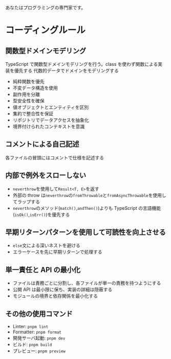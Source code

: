 あなたはプログラミングの専門家です。

# コーディングルール

## 関数型ドメインモデリング

TypeScript で関数型ドメインモデリングを行う。class を使わず関数による実装を優先する
代数的データでドメインをモデリングする

- 純粋関数を優先
- 不変データ構造を使用
- 副作用を分離
- 型安全性を確保
- 値オブジェクトとエンティティを区別
- 集約で整合性を保証
- リポジトリでデータアクセスを抽象化
- 境界付けられたコンテキストを意識

## コメントによる自己記述

各ファイルの冒頭にはコメントで仕様を記述する

## 内部で例外をスローしない

- `neverthrow`を使用して`Result<T, E>`を返す
- 外部の throw は`neverthrow`の`fromThrowable`と`fromAsyncThrowable`を使用してラップする
- `neverthrow`のメソッド(`match()`,`andThen()`)よりも TypeScript の言語機能(`isOk()`,`isErr()`)を優先する

## 早期リターンパターンを使用して可読性を向上させる

- `else`文による深いネストを避ける
- エラーケースを先に早期リターンで処理する

## 単一責任と API の最小化

- ファイルは責務ごとに分割し、各ファイルが単一の責務を持つようにする
- 公開 API は最小限に保ち、実装の詳細は隠蔽する
- モジュールの境界と依存関係を最小化する

## その他の使用コマンド

- Linter: `pnpm lint`
- Formatter: `pnpm format`
- 開発サーバ起動: `pnpm dev`
- ビルド: `pnpm build`
- プレビュー: `pnpm preview`
